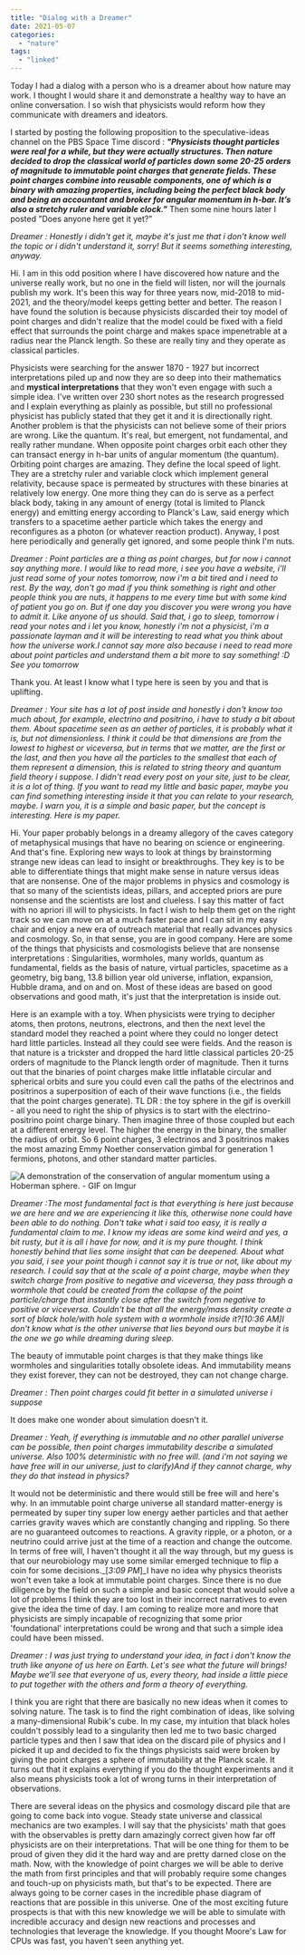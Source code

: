 ```yaml
---
title: "Dialog with a Dreamer"
date: 2021-05-07
categories: 
  - "nature"
tags: 
  - "linked"
---
```


Today I had a dialog with a person who is a dreamer about how nature may work. I thought I would share it and demonstrate a healthy way to have an online conversation. I so wish that physicists would reform how they communicate with dreamers and ideators.

I started by posting the following proposition to the speculative-ideas channel on the PBS Space Time discord : **_"Physicists thought particles were real for a while, but they were actually structures. Then nature decided to drop the classical world of particles down some 20-25 orders of magnitude to immutable point charges that generate fields. These point charges combine into reusable components, one of which is a binary with amazing properties, including being the perfect black body and being an accountant and broker for angular momentum in h-bar. It’s also a stretchy ruler and variable clock."_** Then some nine hours later I posted "Does anyone here get it yet?"

_Dreamer : Honestly i didn't get it, maybe it's just me that i don't know well the topic or i didn't understand it, sorry! But it seems something interesting, anyway._

Hi. I am in this odd position where I have discovered how nature and the universe really work, but no one in the field will listen, nor will the journals publish my work. It's been this way for three years now, mid-2018 to mid-2021, and the theory/model keeps getting better and better. The reason I have found the solution is because physicists discarded their toy model of point charges and didn't realize that the model could be fixed with a field effect that surrounds the point charge and makes space impenetrable at a radius near the Planck length. So these are really tiny and they operate as classical particles.

Physicists were searching for the answer 1870 - 1927 but incorrect interpretations piled up and now they are so deep into their mathematics and **mystical interpretations** that they won't even engage with such a simple idea. I've written over 230 short notes as the research progressed and I explain everything as plainly as possible, but still no professional physicist has publicly stated that they get it and it is directionally right. Another problem is that the physicists can not believe some of their priors are wrong. Like the quantum. It's real, but emergent, not fundamental, and really rather mundane. When opposite point charges orbit each other they can transact energy in h-bar units of angular momentum (the quantum). Orbiting point charges are amazing. They define the local speed of light. They are a stretchy ruler and variable clock which implement general relativity, because space is permeated by structures with these binaries at relatively low energy. One more thing they can do is serve as a perfect black body, taking in any amount of energy (total is limited to Planck energy) and emitting energy according to Planck's Law, said energy which transfers to a spacetime aether particle which takes the energy and reconfigures as a photon (or whatever reaction product). Anyway, I post here periodically and generally get ignored, and some people think I'm nuts.

_Dreamer : Point particles are a thing as point charges, but for now i cannot say anything more. I would like to read more, i see you have a website, i'll just read some of your notes tomorrow, now i'm a bit tired and i need to rest. By the way, don't go mad if you think something is right and other people think you are nuts, it happens to me every time but with some kind of patient you go on. But if one day you discover you were wrong you have to admit it. Like anyone of us should. Said that, i go to sleep, tomorrow i read your notes and i let you know, honestly i'm not a physicist, i'm a passionate layman and it will be interesting to read what you think about how the universe work.I cannot say more also because i need to read more about point particles and understand them a bit more to say something! :D See you tomorrow_

Thank you. At least I know what I type here is seen by you and that is uplifting.

__Dreamer_ : Your site has a lot of post inside and honestly i don't know too much about, for example, electrino and positrino, i have to study a bit about them. About spacetime seen as an aether of particles, it is probably what it is, but not dimensionless. I think it could be that dimensions are from the lowest to highest or viceversa, but in terms that we matter, are the first or the last, and then you have all the particles to the smallest that each of them represent a dimension, this is related to string theory and quantum field theory i suppose. I didn't read every post on your site, just to be clear, it is a lot of thing. If you want to read my little and basic paper, maybe you can find something interesting inside it that you can relate to your research, maybe. I warn you, it is a simple and basic paper, but the concept is interesting. Here is my paper._

Hi. Your paper probably belongs in a dreamy allegory of the caves category of metaphysical musings that have no bearing on science or engineering. And that's fine. Exploring new ways to look at things by brainstorming strange new ideas can lead to insight or breakthroughs. They key is to be able to differentiate things that might make sense in nature versus ideas that are nonsense. One of the major problems in physics and cosmology is that so many of the scientists ideas, pillars, and accepted priors are pure nonsense and the scientists are lost and clueless. I say this matter of fact with no apriori ill will to physicists. In fact I wish to help them get on the right track so we can move on at a much faster pace and I can sit in my easy chair and enjoy a new era of outreach material that really advances physics and cosmology. So, in that sense, you are in good company. Here are some of the things that physicists and cosmologists believe that are nonsense interpretations : Singularities, wormholes, many worlds, quantum as fundamental, fields as the basis of nature, virtual particles, spacetime as a geometry, big bang, 13.8 billion year old universe, inflation, expansion, Hubble drama, and on and on. Most of these ideas are based on good observations and good math, it's just that the interpretation is inside out.

Here is an example with a toy. When physicists were trying to decipher atoms, then protons, neutrons, electrons, and then the next level the standard model they reached a point where they could no longer detect hard little particles. Instead all they could see were fields. And the reason is that nature is a trickster and dropped the hard little classical particles 20-25 orders of magnitude to the Planck length order of magnitude. Then it turns out that the binaries of point charges make little inflatable circular and spherical orbits and sure you could even call the paths of the electrinos and positrinos a superposition of each of their wave functions (i.e., the fields that the point charges generate). TL DR : the toy sphere in the gif is overkill - all you need to right the ship of physics is to start with the electrino-positrino point charge binary. Then imagine three of those coupled but each at a different energy level. The higher the energy in the binary, the smaller the radius of orbit. So 6 point charges, 3 electrinos and 3 positrinos makes the most amazing Emmy Noether conservation gimbal for generation 1 fermions, photons, and other standard matter particles.

![A demonstration of the conservation of angular momentum using a Hoberman  sphere. - GIF on Imgur](images/7h5GvdK.gif?noredirect)

__Dreamer_ :The most fundamental fact is that everything is here just because we are here and we are experiencing it like this, otherwise none could have been able to do nothing. Don't take what i said too easy, it is really a fundamental claim to me. I know my ideas are some kind weird and yes, a bit rusty, but it is all i have for now, and it is my pure thought. I think honestly behind that lies some insight that can be deepened. About what you said, i see your point though i cannot say it is true or not, like about my research. I could say that at the scale of a point charge, maybe when they switch charge from positive to negative and viceversa, they pass through a wormhole that could be created from the collapse of the point particle/charge that instantly close after the switch from negative to positive or viceversa. Couldn't be that all the energy/mass density create a sort of black hole/with hole system with a wormhole inside it?\[10:36 AM\]I don't know what is the other universe that lies beyond ours but maybe it is the one we go while dreaming during sleep._

The beauty of immutable point charges is that they make things like wormholes and singularities totally obsolete ideas. And immutability means they exist forever, they can not be destroyed, they can not change charge.

__Dreamer_ : Then point charges could fit better in a simulated universe i suppose_

It does make one wonder about simulation doesn't it.

__Dreamer_ : Yeah, if everything is immutable and no other parallel universe can be possible, then point charges immutability describe a simulated universe. Also 100% deterministic with no free will. (and i'm not saying we have free will in our universe, just to clarify)And if they cannot charge, why they do that instead in physics?_

It would not be deterministic and there would still be free will and here's why. In an immutable point charge universe all standard matter-energy is permeated by super tiny super low energy aether particles and that aether carries gravity waves which are constantly changing and rippling. So there are no guaranteed outcomes to reactions. A gravity ripple, or a photon, or a neutrino could arrive just at the time of a reaction and change the outcome. In terms of free will, I haven't thought it all the way through, but my guess is that our neurobiology may use some similar emerged technique to flip a coin for some decisions._\[_3:09 PM_\]_I have no idea why physics theorists won't even take a look at immutable point charges. Since there is no due diligence by the field on such a simple and basic concept that would solve a lot of problems I think they are too lost in their incorrect narratives to even give the idea the time of day. I am coming to realize more and more that physicists are simply incapable of recognizing that some prior 'foundational' interpretations could be wrong and that such a simple idea could have been missed.

__Dreamer_ : I was just trying to understand your idea, in fact i don't know the truth like anyone of us here on Earth. Let's see what the future will brings! Maybe we'll see that everyone of us, every theory, had inside a little piece to put together with the others and form a theory of everything._

I think you are right that there are basically no new ideas when it comes to solving nature. The task is to find the right combination of ideas, like solving a many-dimensional Rubik's cube. In my case, my intuition that black holes couldn't possibly lead to a singularity then led me to two basic charged particle types and then I saw that idea on the discard pile of physics and I picked it up and decided to fix the things physicists said were broken by giving the point charges a sphere of immutability at the Planck scale. It turns out that it explains everything if you do the thought experiments and it also means physicists took a lot of wrong turns in their interpretation of observations.

There are several ideas on the physics and cosmology discard pile that are going to come back into vogue. Steady state universe and classical mechanics are two examples. I will say that the physicists' math that goes with the observables is pretty darn amazingly correct given how far off physicists are on their interpretations. That will be one thing for them to be proud of given they did it the hard way and are pretty darned close on the math. Now, with the knowledge of point charges we will be able to derive the math from first principles and that will probably require some changes and touch-up on physicists math, but that's to be expected. There are always going to be corner cases in the incredible phase diagram of reactions that are possible in this universe. One of the most exciting future prospects is that with this new knowledge we will be able to simulate with incredible accuracy and design new reactions and processes and technologies that leverage the knowledge. If you thought Moore's Law for CPUs was fast, you haven't seen anything yet.
